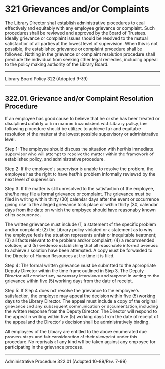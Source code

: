 # 321 Grievances and/or Complaints

The Library Director shall establish administrative procedures to deal effectively and equitably with any employee grievance or complaint. Such procedures shall be reviewed and approved by the Board of Trustees. Ideally grievance or complaint issues should be resolved to the mutual satisfaction of all parties at the lowest level of supervision. When this is not possible, the established grievance or complaint procedure shall be followed. Nothing in the grievance or complaint resolution procedure shall preclude the individual from seeking other legal remedies, including appeal to the policy making authority of the Library Board.

---

Library Board Policy 322 (Adopted 9-89)

---

## 322.01. Grievance and/or Complaint Resolution Procedure

If an employee has good cause to believe that he or she has been treated or disciplined unfairly or in a manner inconsistent with Library policy, the following procedure should be utilized to achieve fair and equitable resolution of the matter at the lowest possible supervisory or administrative level.

Step 1: The employee should discuss the situation with her/his immediate supervisor who will attempt to resolve the matter within the framework of established policy, and administrative procedure.

Step 2: If the employee's supervisor is unable to resolve the problem, the employee has the right to have her/his problem informally reviewed by the next level of supervision.

Step 3: If the matter is still unresolved to the satisfaction of the employee, she/he may file a formal grievance or complaint. The grievance must be filed in writing within thirty (30) calendar days after the event or occurrence giving rise to the alleged grievance took place or within thirty (30) calendar days from the date on which the employee should have reasonably known of its occurrence.

The written grievance must include (1) a statement of the specific problem and/or complaint; (2) the Library policy violated or a statement as to why the employee feels the situation represents unfair or inequitable treatment; (3) all facts relevant to the problem and/or complaint; (4) a recommended solution; and (5) evidence establishing that all reasonable informal avenues to achieve a solution have been attempted. A copy must be forwarded to the Director of Human Resources at the time it is filed.

Step 4: The formal written grievance must be submitted to the appropriate Deputy Director within the time frame outlined in Step 3. The Deputy Director will conduct any necessary interviews and respond in writing to the grievance within five (5) working days from the date of receipt.

Step 5: If Step 4 does not resolve the grievance to the employee's satisfaction, the employee may appeal the decision within five (5) working days to the Library Director. The appeal must include a copy of the original grievance and any subsequent communication or documentation, including the written response from the Deputy Director. The Director will respond to the appeal in writing within five (5) working days from the date of receipt of the appeal and the Director's decision shall be administratively binding.

All employees of the Library are entitled to the above enumerated due process steps and fair consideration of their viewpoint under this procedure. No reprisals of any kind will be taken against any employee for participating in the grievance process.

---

Administrative Procedure 322.01 (Adopted 10-89/Rev. 7-99)

